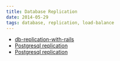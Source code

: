 ```yaml
---
title: Database Replication
date: 2014-05-29
tags: database, replication, load-balance
---
```




* [db-replication-with-rails](http://www.slideshare.net/schoefmax/db-replication-with-rails)
* [Postgresql replication](http://blog.asial.co.jp/1186)
* [Postgresql replication](http://www.atmarkit.co.jp/ait/articles/1307/05/news005.html)